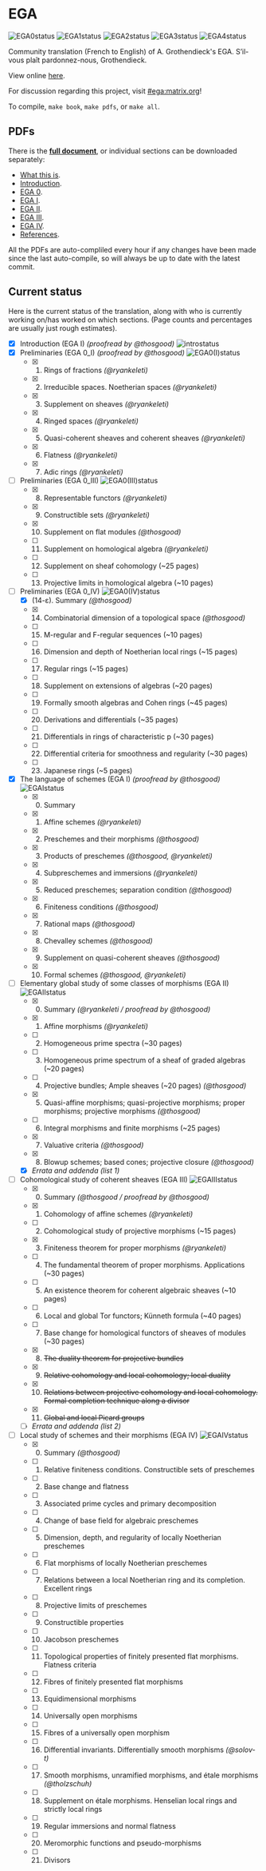 # EGA

![EGA0status](https://img.shields.io/badge/EGA%200-35%25-yellow) ![EGA1status](https://img.shields.io/badge/EGA%20I-100%25-brightgreen) ![EGA2status](https://img.shields.io/badge/EGA%20II-50%25-orange) ![EGA3status](https://img.shields.io/badge/EGA%20III-3%25-red) ![EGA4status](https://img.shields.io/badge/EGA%20IV-1%25-red)

Community translation (French to English) of A. Grothendieck's EGA.
S’il-vous plaît pardonnez-nous, Grothendieck.

View online [here](https://ega.fppf.site/).

For discussion regarding this project, visit [#ega:matrix.org](https://riot.im/app/#/room/#ega:matrix.org)!

To compile, `make book`, `make pdfs`, or `make all`.

## PDFs
There is the [**full document**](https://fppf.site/ega/book-auto.pdf), or individual sections can be downloaded separately:
- [What this is](https://fppf.site/ega/what-auto.pdf).
- [Introduction](https://fppf.site/ega/intro-auto.pdf).
- [EGA 0](https://fppf.site/ega/ega0-auto.pdf).
- [EGA I](https://fppf.site/ega/ega1-auto.pdf).
- [EGA II](https://fppf.site/ega/ega2-auto.pdf).
- [EGA III](https://fppf.site/ega/ega3-auto.pdf).
- [EGA IV](https://fppf.site/ega/ega4-auto.pdf).
- [References](https://fppf.site/ega/ref-auto.pdf).

All the PDFs are auto-compliled every hour if any changes have been made since the last auto-compile, so will always be up to date with the latest commit.

## Current status

Here is the current status of the translation, along with who is currently working on/has worked on which sections. (Page counts and percentages are usually just rough estimates).

- [x] Introduction (EGA I) _(proofread by @thosgood)_ ![introstatus](https://img.shields.io/badge/5/5-100%25-brightgreen)
- [x] Preliminaries (EGA 0_I) _(proofread by @thosgood)_ ![EGA0(I)status](https://img.shields.io/badge/70/70-100%25-brightgreen)
    + [x] 1. Rings of fractions _(@ryankeleti)_
    + [x] 2. Irreducible spaces. Noetherian spaces _(@ryankeleti)_
    + [x] 3. Supplement on sheaves _(@ryankeleti)_
    + [x] 4. Ringed spaces _(@ryankeleti)_
    + [x] 5. Quasi-coherent sheaves and coherent sheaves _(@ryankeleti)_
    + [x] 6. Flatness _(@ryankeleti)_
    + [x] 7. Adic rings _(@ryankeleti)_
- [ ] Preliminaries (EGA 0_III) ![EGA0(III)status](https://img.shields.io/badge/20/75-20%25-orange)
    + [x] 8. Representable functors _(@ryankeleti)_
    + [x] 9. Constructible sets _(@ryankeleti)_
    + [x] 10. Supplement on flat modules _(@thosgood)_
    + [ ] 11. Supplement on homological algebra _(@ryankeleti)_
    + [ ] 12. Supplement on sheaf cohomology (~25 pages)
    + [ ] 13. Projective limits in homological algebra (~10 pages)
- [ ] Preliminaries (EGA 0_IV) ![EGA0(IV)status](https://img.shields.io/badge/5/215-2%25-red)
    + [x] (14-ε). Summary _(@thosgood)_
    + [x] 14. Combinatorial dimension of a topological space _(@thosgood)_
    + [ ] 15. M-regular and F-regular sequences (~10 pages)
    + [ ] 16. Dimension and depth of Noetherian local rings (~15 pages)
    + [ ] 17. Regular rings (~15 pages)
    + [ ] 18. Supplement on extensions of algebras (~20 pages)
    + [ ] 19. Formally smooth algebras and Cohen rings (~45 pages)
    + [ ] 20. Derivations and differentials (~35 pages)
    + [ ] 21. Differentials in rings of characteristic p (~30 pages)
    + [ ] 22. Differential criteria for smoothness and regularity (~30 pages)
    + [ ] 23. Japanese rings (~5 pages)
- [x] The language of schemes (EGA I) _(proofread by @thosgood)_ ![EGAIstatus](https://img.shields.io/badge/136/136-100%25-brightgreen)
    + [x] 0. Summary
    + [x] 1. Affine schemes _(@ryankeleti)_
    + [x] 2. Preschemes and their morphisms _(@thosgood)_
    + [x] 3. Products of preschemes _(@thosgood, @ryankeleti)_
    + [x] 4. Subpreschemes and immersions _(@ryankeleti)_
    + [x] 5. Reduced preschemes; separation condition _(@thosgood)_
    + [x] 6. Finiteness conditions _(@thosgood)_
    + [x] 7. Rational maps _(@thosgood)_
    + [x] 8. Chevalley schemes _(@thosgood)_
    + [x] 9. Supplement on quasi-coherent sheaves _(@thosgood)_
    + [x] 10. Formal schemes _(@thosgood, @ryankeleti)_
- [ ] Elementary global study of some classes of morphisms (EGA II) ![EGAIIstatus](https://img.shields.io/badge/105/205-50%25-yellow)
    + [x] 0. Summary _(@ryankeleti / proofread by @thosgood)_
    + [x] 1. Affine morphisms _(@ryankeleti)_
    + [ ] 2. Homogeneous prime spectra (~30 pages)
    + [ ] 3. Homogeneous prime spectrum of a sheaf of graded algebras (~20 pages)
    + [ ] 4. Projective bundles; Ample sheaves (~20 pages) _(@thosgood)_
    + [x] 5. Quasi-affine morphisms; quasi-projective morphisms; proper morphisms; projective morphisms _(@thosgood)_
    + [ ] 6. Integral morphisms and finite morphisms (~25 pages)
    + [x] 7. Valuative criteria _(@thosgood)_
    + [x] 8. Blowup schemes; based cones; projective closure _(@thosgood)_
    + [x] _Errata and addenda (list 1)_
- [ ] Cohomological study of coherent sheaves (EGA III) ![EGAIIIstatus](https://img.shields.io/badge/20/160???-10%25-red)
    + [x] 0. Summary _(@thosgood / proofread by @thosgood)_
    + [x] 1. Cohomology of affine schemes _(@ryankeleti)_
    + [ ] 2. Cohomological study of projective morphisms (~15 pages)
    + [x] 3. Finiteness theorem for proper morphisms _(@ryankeleti)_
    + [ ] 4. The fundamental theorem of proper morphisms. Applications (~30 pages)
    + [ ] 5. An existence theorem for coherent algebraic sheaves (~10 pages)
    + [ ] 6. Local and global Tor functors; Künneth formula (~40 pages)
    + [ ] 7. Base change for homological functors of sheaves of modules (~30 pages)
    + [x] 8. ~~The duality theorem for projective bundles~~
    + [x] 9. ~~Relative cohomology and local cohomology; local duality~~
    + [x] 10. ~~Relations between projective cohomology and local cohomology. Formal completion technique along a divisor~~
    + [x] 11. ~~Global and local Picard groups~~
    + [ ] _Errata and addenda (list 2)_
- [ ] Local study of schemes and their morphisms (EGA IV) ![EGAIVstatus](https://img.shields.io/badge/1/1100-1%25-red)
    + [x] 0. Summary _(@thosgood)_
    + [ ] 1. Relative finiteness conditions. Constructible sets of preschemes
    + [ ] 2. Base change and flatness
    + [ ] 3. Associated prime cycles and primary decomposition
    + [ ] 4. Change of base field for algebraic preschemes
    + [ ] 5. Dimension, depth, and regularity of locally Noetherian preschemes
    + [ ] 6. Flat morphisms of locally Noetherian preschemes
    + [ ] 7. Relations between a local Noetherian ring and its completion. Excellent rings
    + [ ] 8. Projective limits of preschemes
    + [ ] 9. Constructible properties
    + [ ] 10. Jacobson preschemes
    + [ ] 11. Topological properties of finitely presented flat morphisms. Flatness criteria
    + [ ] 12. Fibres of finitely presented flat morphisms
    + [ ] 13. Equidimensional morphisms
    + [ ] 14. Universally open morphisms
    + [ ] 15. Fibres of a universally open morphism
    + [ ] 16. Differential invariants. Differentially smooth morphisms _(@solov-t)_
    + [ ] 17. Smooth morphisms, unramified morphisms, and étale morphisms _(@tholzschuh)_
    + [ ] 18. Supplement on étale morphisms. Henselian local rings and strictly local rings
    + [ ] 19. Regular immersions and normal flatness
    + [ ] 20. Meromorphic functions and pseudo-morphisms
    + [ ] 21. Divisors
